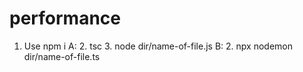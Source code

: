 # performance

1. Use npm i
   A: 
   2. tsc 
   3. node dir/name-of-file.js
   B: 
   2. npx nodemon dir/name-of-file.ts
